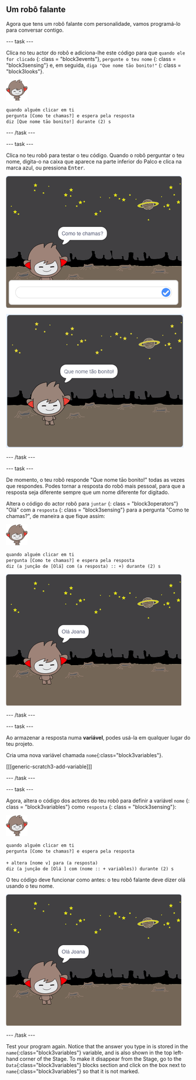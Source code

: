 ## Um robô falante

Agora que tens um robô falante com personalidade, vamos programá-lo para conversar contigo.

\--- task \---

Clica no teu actor do robô e adiciona-lhe este código para que ` quando ele for clicado ` {: class = "block3events"}, ` pergunte o teu nome ` {: class = "block3sensing"} e, em seguida, ` diga "Que nome tāo bonito!" ` {: class = "block3looks"}.

![nano sprite](images/nano-sprite.png)

```blocks3
quando alguém clicar em ti
pergunta [Como te chamas?] e espera pela resposta
diz [Que nome tāo bonito!] durante (2) s
```

\--- /task \---

\--- task \---

Clica no teu robô para testar o teu código. Quando o robô perguntar o teu nome, digita-o na caixa que aparece na parte inferior do Palco e clica na marca azul, ou pressiona <kbd>Enter</kbd>.

![Testing a ChatBot response](images/chatbot-ask-test1.png)

![Testing a ChatBot response](images/chatbot-ask-test2.png)

\--- /task \---

\--- task \---

De momento, o teu robô responde "Que nome tāo bonito!" todas as vezes que respondes. Podes tornar a resposta do robô mais pessoal, para que a resposta seja diferente sempre que um nome diferente for digitado.

Altera o código do actor robô para ` juntar ` {: class = "block3operators"} "Olá" com a `resposta` {: class = "block3sensing"} para a pergunta "Como te chamas?", de maneira a que fique assim:

![nano sprite](images/nano-sprite.png)

```blocks3
quando alguém clicar em ti
pergunta [Como te chamas?] e espera pela resposta
diz (a junção de [Olá] com (a resposta) :: +) durante (2) s
```

![Testing a personalised reply](images/chatbot-answer-test.png)

\--- /task \---

\--- task \---

Ao armazenar a resposta numa **variável**, podes usá-la em qualquer lugar do teu projeto.

Cria uma nova variável chamada `nome`{:class="block3variables"}.

[[[generic-scratch3-add-variable]]]

\--- /task \---

\--- task \---

Agora, altera o código dos actores do teu robô para definir a variável ` nome ` {: class = "block3variables"} como ` resposta ` {: class = "block3sensing"}:

![nano sprite](images/nano-sprite.png)

```blocks3
quando alguém clicar em ti
pergunta [Como te chamas?] e espera pela resposta

+ altera [nome v] para (a resposta)
diz (a junção de [Olá ] com (nome :: + variables)) durante (2) s
```

O teu código deve funcionar como antes: o teu robô falante deve dizer olá usando o teu nome.

![Testing a personalised reply](images/chatbot-answer-test.png)

\--- /task \---

Test your program again. Notice that the answer you type in is stored in the `name`{:class="block3variables"} variable, and is also shown in the top left-hand corner of the Stage. To make it disappear from the Stage, go to the `Data`{:class="block3variables"} blocks section and click on the box next to `name`{:class="block3variables"} so that it is not marked.